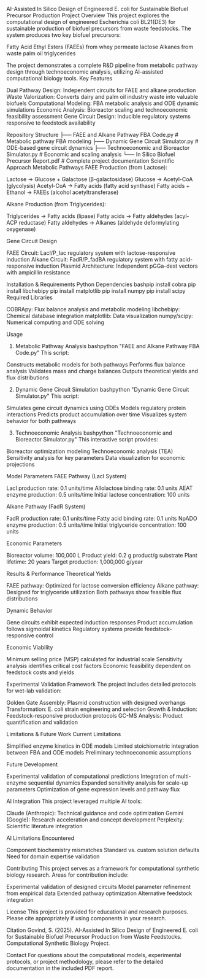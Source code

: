 AI-Assisted In Silico Design of Engineered E. coli for Sustainable Biofuel Precursor Production
Project Overview
This project explores the computational design of engineered Escherichia coli BL21(DE3) for sustainable production of biofuel precursors from waste feedstocks. The system produces two key biofuel precursors:

Fatty Acid Ethyl Esters (FAEEs) from whey permeate lactose
Alkanes from waste palm oil triglycerides

The project demonstrates a complete R&D pipeline from metabolic pathway design through technoeconomic analysis, utilizing AI-assisted computational biology tools.
Key Features

Dual Pathway Design: Independent circuits for FAEE and alkane production
Waste Valorization: Converts dairy and palm oil industry waste into valuable biofuels
Computational Modeling: FBA metabolic analysis and ODE dynamic simulations
Economic Analysis: Bioreactor scaling and technoeconomic feasibility assessment
Gene Circuit Design: Inducible regulatory systems responsive to feedstock availability

Repository Structure
├── FAEE and Alkane Pathway FBA Code.py     # Metabolic pathway FBA modeling
├── Dynamic Gene Circuit Simulator.py       # ODE-based gene circuit dynamics
├── Technoeconomic and Bioreactor Simulator.py  # Economic and scaling analysis
└── In Silico Biofuel Precursor Report.pdf  # Complete project documentation
Scientific Approach
Metabolic Pathways
FAEE Production (from Lactose):

Lactose → Glucose + Galactose (β-galactosidase)
Glucose → Acetyl-CoA (glycolysis)
Acetyl-CoA → Fatty acids (fatty acid synthase)
Fatty acids + Ethanol → FAEEs (alcohol acetyltransferase)

Alkane Production (from Triglycerides):

Triglycerides → Fatty acids (lipase)
Fatty acids → Fatty aldehydes (acyl-ACP reductase)
Fatty aldehydes → Alkanes (aldehyde deformylating oxygenase)

Gene Circuit Design

FAEE Circuit: LacI/P_lac regulatory system with lactose-responsive induction
Alkane Circuit: FadR/P_fadBA regulatory system with fatty acid-responsive induction
Plasmid Architecture: Independent pGGa-dest vectors with ampicillin resistance

Installation & Requirements
Python Dependencies
bashpip install cobra
pip install libchebipy
pip install matplotlib
pip install numpy
pip install scipy
Required Libraries

COBRApy: Flux balance analysis and metabolic modeling
libchebipy: Chemical database integration
matplotlib: Data visualization
numpy/scipy: Numerical computing and ODE solving

Usage
1. Metabolic Pathway Analysis
bashpython "FAEE and Alkane Pathway FBA Code.py"
This script:

Constructs metabolic models for both pathways
Performs flux balance analysis
Validates mass and charge balances
Outputs theoretical yields and flux distributions

2. Dynamic Gene Circuit Simulation
bashpython "Dynamic Gene Circuit Simulator.py"
This script:

Simulates gene circuit dynamics using ODEs
Models regulatory protein interactions
Predicts product accumulation over time
Visualizes system behavior for both pathways

3. Technoeconomic Analysis
bashpython "Technoeconomic and Bioreactor Simulator.py"
This interactive script provides:

Bioreactor optimization modeling
Technoeconomic analysis (TEA)
Sensitivity analysis for key parameters
Data visualization for economic projections

Model Parameters
FAEE Pathway (LacI System)

LacI production rate: 0.1 units/time
Allolactose binding rate: 0.1 units
AEAT enzyme production: 0.5 units/time
Initial lactose concentration: 100 units

Alkane Pathway (FadR System)

FadR production rate: 0.1 units/time
Fatty acid binding rate: 0.1 units
NpADO enzyme production: 0.5 units/time
Initial triglyceride concentration: 100 units

Economic Parameters

Bioreactor volume: 100,000 L
Product yield: 0.2 g product/g substrate
Plant lifetime: 20 years
Target production: 1,000,000 g/year

Results & Performance
Theoretical Yields

FAEE pathway: Optimized for lactose conversion efficiency
Alkane pathway: Designed for triglyceride utilization
Both pathways show feasible flux distributions

Dynamic Behavior

Gene circuits exhibit expected induction responses
Product accumulation follows sigmoidal kinetics
Regulatory systems provide feedstock-responsive control

Economic Viability

Minimum selling price (MSP) calculated for industrial scale
Sensitivity analysis identifies critical cost factors
Economic feasibility dependent on feedstock costs and yields

Experimental Validation Framework
The project includes detailed protocols for wet-lab validation:

Golden Gate Assembly: Plasmid construction with designed overhangs
Transformation: E. coli strain engineering and selection
Growth & Induction: Feedstock-responsive production protocols
GC-MS Analysis: Product quantification and validation

Limitations & Future Work
Current Limitations

Simplified enzyme kinetics in ODE models
Limited stoichiometric integration between FBA and ODE models
Preliminary technoeconomic assumptions

Future Development

Experimental validation of computational predictions
Integration of multi-enzyme sequential dynamics
Expanded sensitivity analysis for scale-up parameters
Optimization of gene expression levels and pathway flux

AI Integration
This project leveraged multiple AI tools:

Claude (Anthropic): Technical guidance and code optimization
Gemini (Google): Research acceleration and concept development
Perplexity: Scientific literature integration

AI Limitations Encountered

Component biochemistry mismatches
Standard vs. custom solution defaults
Need for domain expertise validation

Contributing
This project serves as a framework for computational synthetic biology research. Areas for contribution include:

Experimental validation of designed circuits
Model parameter refinement from empirical data
Extended pathway optimization
Alternative feedstock integration

License
This project is provided for educational and research purposes. Please cite appropriately if using components in your research.

Citation
Govind, S. (2025). AI-Assisted In Silico Design of Engineered E. coli for 
Sustainable Biofuel Precursor Production from Waste Feedstocks. 
Computational Synthetic Biology Project.

Contact
For questions about the computational models, experimental protocols, or project methodology, please refer to the detailed documentation in the included PDF report.
